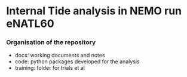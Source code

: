 # Internal Tide analysis in NEMO run eNATL60

### Organisation of the repository
* docs: working documents and notes
* code: python packages developed for the analysis
* training: folder for trials et al